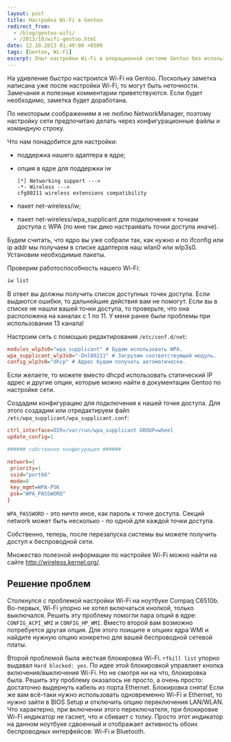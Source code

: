 ```yaml
---
layout: post
title: Настройка Wi-Fi в Gentoo
redirect_from:
  - /blog/gentoo-wifi/
  - /2013/10/wifi-gentoo.html
date: 12.10.2013 01:49:00 +0500
tags: [Gentoo, Wi-Fi]
excerpt: Опыт настройки Wi-Fi в операционной системе Gentoo без использования NetworkManager
---
```

На удивление быстро настроился Wi-Fi на Gentoo. Поскольку заметка написана уже после настройки Wi-Fi, то могут быть неточности. Замечания и полезные комментарии приветствуются. Если будет необходимо, заметка будет доработана.

По некоторым соображениям я не люблю NetworkManager, поэтому настройку сети предпочитаю делать через конфигурационные файлы и командную строку.

Что нам понадобится для настройки:

- поддержка нашего адаптера в ядре;
- опция в ядре для поддержки iw

    ```console
    [*] Networking support --->
    -*- Wireless --->
    cfg80211 wireless extensions compatibility
    ```

- пакет net-wireless/iw;
- пакет net-wireless/wpa_supplicant для подключения к точкам доступа с WPA (по мне так дико настраивать точки доступа иначе).

Будем считать, что ядро вы уже собрали так, как нужно и по ifconfig или ip addr мы получаем в списке адаптеров наш wlan0 или wlp3s0. Установим необходимые пакеты.

Проверим работоспособность нашего Wi-Fi:

```bash
iw list
```

В ответ вы должны получить список доступных точек доступа. Если выдаются ошибки, то дальнейшие действия вам не помогут. Если вы в списке не нашли вашей точки доступа, то проверьте, что она расположена на каналах с 1 по 11. У меня ранее были проблемы при использовании 13 канала!

Настроим сеть с помощью редактирования `/etc/conf.d/net`:

```ini
modules_wlp3s0="wpa_supplicant" # Будем использовать WPA.
wpa_supplicant_wlp3s0="-Dnl80211" # Загрузим соответствующий модуль.
config_wlp3s0="dhcp" # Адрес будем получать автоматически.
```

Если желаете, то можете вместо dhcpd использовать статический IP адрес и другие опции, которые можно найти в документации Gentoo по настройке сети.

Создадим конфигурацию для подключения к нашей точке доступа. Для этого создадим или отредактируем файл `/etc/wpa_supplicant/wpa_supplicant.conf`:

```ini
ctrl_interface=DIR=/var/run/wpa_supplicant GROUP=wheel
update_config=1

###### собственно конфигурация ######

network={
 priority=1
 ssid="port66"
 mode=0
 key_mgmt=WPA-PSK
 psk="WPA_PASSWORD"
}
```

`WPA_PASSWORD` - это ничто иное, как пароль к точке доступа. Секций network может быть несколько - по одной для каждой точки доступа.

Собственно, теперь, после перезапуска системы вы можете получить доступ к беспроводной сети.

Множество полезной информации по настройке Wi-Fi можно найти на сайте <http://wireless.kernel.org/>.

## Решение проблем

Столкнулся с проблемой настройки Wi-Fi на ноутбуке Compaq C6510b. Во-первых, Wi-Fi упорно не хотел включаться кнопкой, только выключался. Решить эту проблему помогли пара опций в ядре: `CONFIG_ACPI_WMI` и `CONFIG_HP_WMI`. Вместо второй вам возможно потребуется другая опция. Для этого поищите я опциях ядра WMI и найдите нужную опцию конкретно для вашей беспроводной сетевой платы.

Второй проблемой была жёсткая блокировка Wi-Fi. `rfkill list` упорно выдавал `Hard blocked: yes`. По идее этой блокировкой управляет кнопка включения/выключения Wi-Fi. Но не смотря ни на что, блокировка была. Решить эту проблему оказалось не просто, а очень просто: достаточно выдернуть кабель из порта Ethernet. Блокировка снята! Если же вам всё-таки нужно использовать одновременно Wi-Fi и Ethernet, то нужно зайти в BIOS Setup и отключить опцию переключения LAN/WLAN. Что характерно, при включении этого переключателя, при блокировке Wi-Fi индикатор не гаснет, что и сбивает с толку. Просто этот индикатор на данном ноутбуке сдвоенный и отображает активность обоих беспроводных интерфейсов: Wi-Fi и Bluetooth.
